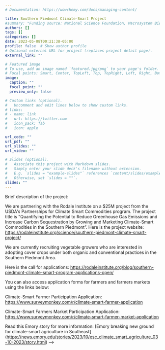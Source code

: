 ```yaml
---
# Documentation: https://wowchemy.com/docs/managing-content/

title: Southern Piedmont Climate-Smart Project
#summary: "Funding source: National Science Foundation, Macrosystem Biology and NEON-Enabled Science  (Award #: DEB-2106137)"
authors: []
tags: []
categories: []
date: 2023-05-08T00:21:38-05:00
profile: false  # Show author profile
# Optional external URL for project (replaces project detail page).
external_link: ""

# Featured image
# To use, add an image named `featured.jpg/png` to your page's folder.
# Focal points: Smart, Center, TopLeft, Top, TopRight, Left, Right, BottomLeft, Bottom, BottomRight.
image:
  caption: ""
  focal_point: ""
  preview_only: false

# Custom links (optional).
#   Uncomment and edit lines below to show custom links.
# links:
# - name: link
#   url: https://twitter.com
#   icon_pack: fab
#   icon: apple

url_code: ""
url_pdf: ""
url_slides: ""
url_video: ""

# Slides (optional).
#   Associate this project with Markdown slides.
#   Simply enter your slide deck's filename without extension.
#   E.g. `slides = "example-slides"` references `content/slides/example-slides.md`.
#   Otherwise, set `slides = ""`.
slides: ""
---
```

<!-- PI: [Debjani Sihi]( {{< relref "/authors/admin" >}} )

Co-PI: [Samantha Weintraub, National Ecological Observatory Network](https://www.neonscience.org/person/samantha-weintraub-leff)

Collaborator: [Jitendra Kumar, Oak Ridge National Laboratory](https://www.ornl.gov/staff-profile/jitendra-kumar) -->

Brief description of the project: 

We are partnering with the Rodale Institute on a $25M project from the USDA's Partnerships for Climate Smart Commodities program. The project title is "Quantifying the Potential to Reduce Greenhouse Gas Emissions and Increase Carbon Sequestration by Growing and Marketing Climate-Smart Commodities in the Southern Piedmont”. Here is the project website: https://rodaleinstitute.org/science/southern-piedmont-climate-smart-project/

We are currently recruiting vegetable growers who are interested in adopting cover crops under both organic and conventional practices in the Southern Piedmont Area. 

Here is the call for applications: https://rodaleinstitute.org/blog/southern-piedmont-climate-smart-program-applications-open/

You can also access application forms for farmers and farmers markets using the links below: 

Climate-Smart Farmer Participation Application: https://www.surveymonkey.com/r/climate-smart-farmer-application

Climate-Smart Farmers Market Participation Application: https://www.surveymonkey.com/r/climate-smart-farmer-market-application

Read this Emory story for more information: [Emory breaking new ground for climate-smart agriculture in Southeast] (https://news.emory.edu/stories/2023/10/esc_climate_smart_agriculture_03-10-2023/story.html) -->






